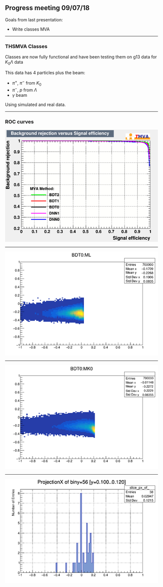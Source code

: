 ##  Progress meeting 09/07/18

Goals from last presentation:
- Write classes MVA

---

### THSMVA Classes

Classes are now fully functional and have been testing them on g13 data for $K_0 \Lambda$ data

This data has 4 particles plus the beam:
* $\pi^+$, $\pi^-$ from $K_0$
* $\pi^-$, $p$ from $\Lambda$
* $\gamma$ beam

Using simulated and real data.

---

### ROC curves

![roc](https://github.com/mj-will/ml4np/blob/master/figures/K0L/rejBvsS10K.png?raw=true)

---

![hist2da](https://github.com/mj-will/ml4np/blob/master/figures/K0L/BDT-ML.png?raw=true)

---

![hist2db](https://github.com/mj-will/ml4np/blob/master/figures/K0L/BDT-MK0.png?raw=true)

---

![proj](https://github.com/mj-will/ml4np/blob/master/figures/K0L/proj.png?raw=true)

